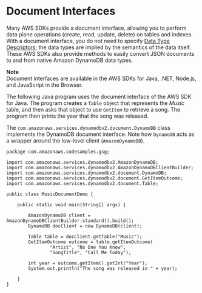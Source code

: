 # Document Interfaces<a name="Programming.SDKs.Interfaces.Document"></a>

Many AWS SDKs provide a document interface, allowing you to perform data plane operations \(create, read, update, delete\) on tables and indexes\. With a document interface, you do not need to specify [Data Type Descriptors](Programming.LowLevelAPI.md#Programming.LowLevelAPI.DataTypeDescriptors); the data types are implied by the semantics of the data itself\. These AWS SDKs also provide methods to easily convert JSON documents to and from native Amazon DynamoDB data types\.

**Note**  
Document interfaces are available in the AWS SDKs for Java, \.NET, Node\.js, and JavaScript in the Browser\.

The following Java program uses the document interface of the AWS SDK for Java\. The program creates a `Table` object that represents the *Music* table, and then asks that object to use `GetItem` to retrieve a song\. The program then prints the year that the song was released\.

The `com.amazonaws.services.dynamodbv2.document.DynamoDB` class implements the DynamoDB document interface\. Note how `DynamoDB` acts as a wrapper around the low\-level client \(`AmazonDynamoDB`\)\.

```
package com.amazonaws.codesamples.gsg;

import com.amazonaws.services.dynamodbv2.AmazonDynamoDB;
import com.amazonaws.services.dynamodbv2.AmazonDynamoDBClientBuilder;
import com.amazonaws.services.dynamodbv2.document.DynamoDB;
import com.amazonaws.services.dynamodbv2.document.GetItemOutcome;
import com.amazonaws.services.dynamodbv2.document.Table;

public class MusicDocumentDemo {

    public static void main(String[] args) {

        AmazonDynamoDB client = AmazonDynamoDBClientBuilder.standard().build();
        DynamoDB docClient = new DynamoDB(client);
        
        Table table = docClient.getTable("Music");
        GetItemOutcome outcome = table.getItemOutcome(
                "Artist", "No One You Know", 
                "SongTitle", "Call Me Today");

        int year = outcome.getItem().getInt("Year");
        System.out.println("The song was released in " + year);
       
    }
}
```
